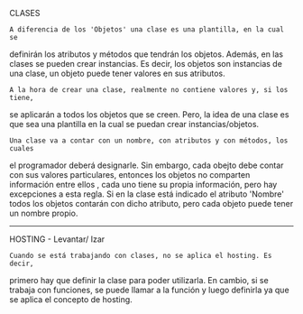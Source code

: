 CLASES

    A diferencia de los 'Objetos' una clase es una plantilla, en la cual se 
definirán los atributos y métodos que tendrán los objetos. Además, en las clases
se pueden crear instancias. Es decir, los objetos son instancias de una clase, 
un objeto puede tener valores en sus atributos.

    A la hora de crear una clase, realmente no contiene valores y, si los tiene,
se aplicarán a todos los objetos que se creen. Pero, la idea de una clase es que
sea una plantilla en la cual se puedan crear instancias/objetos.

    Una clase va a contar con un nombre, con atributos y con métodos, los cuales
el programador deberá designarle. Sin embargo, cada obejto debe contar con sus 
valores particulares, entonces los objetos no comparten información entre 
ellos , cada uno tiene su propia información, pero hay excepciones a esta regla.
    Si en la clase está indicado el atributo 'Nombre' todos los objetos contarán 
con dicho atributo, pero cada objeto puede tener un nombre propio.

-------------------------------------------------------------------------------
HOSTING
    - Levantar/ Izar

    Cuando se está trabajando con clases, no se aplica el hosting. Es decir, 
primero hay que definir la clase para poder utilizarla. En cambio, si se 
trabaja con funciones, se puede llamar a la función y luego definirla ya que
se aplica el concepto de hosting.
